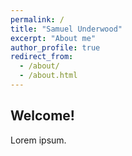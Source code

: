 ```yaml
---
permalink: /
title: "Samuel Underwood"
excerpt: "About me"
author_profile: true
redirect_from: 
  - /about/
  - /about.html
---
```


Welcome!
------
Lorem ipsum.
